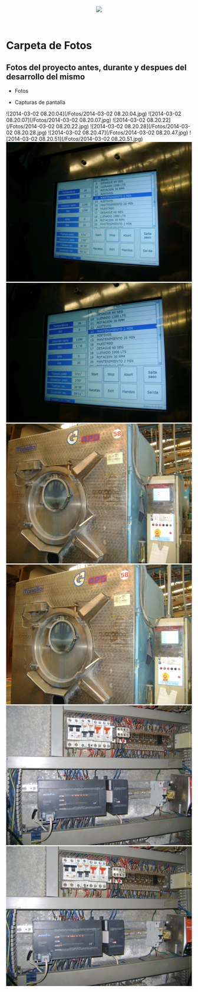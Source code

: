 <br/>
<p align="center">
  <img src="https://avatars2.githubusercontent.com/u/15052789?v=3&s=200">
</p>
<br/>

# Carpeta de Fotos

## Fotos del proyecto antes, durante y despues del desarrollo del mismo

* Fotos

* Capturas de pantalla

![2014-03-02 08.20.04](/Fotos/2014-03-02 08.20.04.jpg)
![2014-03-02 08.20.07](/Fotos/2014-03-02 08.20.07.jpg)
![2014-03-02 08.20.22](/Fotos/2014-03-02 08.20.22.jpg)
![2014-03-02 08.20.28](/Fotos/2014-03-02 08.20.28.jpg)
![2014-03-02 08.20.47](/Fotos/2014-03-02 08.20.47.jpg)
![2014-03-02 08.20.51](/Fotos/2014-03-02 08.20.51.jpg)
![DSC03444](/Fotos/DSC03444.JPG)
![DSC03445](/Fotos/DSC03445.JPG)
![DSC03446](/Fotos/DSC03446.JPG)
![DSC03447](/Fotos/DSC03447.JPG)
![DSC03448](/Fotos/DSC03448.JPG)
![DSC03449](/Fotos/DSC03449.JPG)